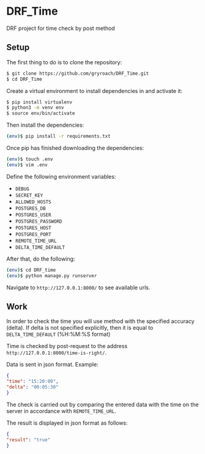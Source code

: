 # DRF_Time
DRF project for time check by post method
## Setup
The first thing to do is to clone the repository:
```sh
$ git clone https://github.com/gryroach/DRF_Time.git
$ cd DRF_Time
```
Create a virtual environment to install dependencies in and activate it:
```sh
$ pip install virtualenv
$ python3 -m venv env
$ source env/bin/activate
```
Then install the dependencies:
```sh
(env)$ pip install -r requirements.txt
```
Once pip has finished downloading the dependencies:
```sh
(env)$ touch .env
(env)$ vim .env
```
Define the following environment variables:
- ```DEBUG```
- ```SECRET_KEY```
- ```ALLOWED_HOSTS```
- ```POSTGRES_DB```
- ```POSTGRES_USER```
- ```POSTGRES_PASSWORD```
- ```POSTGRES_HOST```
- ```POSTGRES_PORT```
- ```REMOTE_TIME_URL```
- ```DELTA_TIME_DEFAULT```

After that, do the following:

```sh
(env)$ cd DRF_time
(env)$ python manage.py runserver
```
Navigate to `http://127.0.0.1:8000/` to see available urls.
## Work
In order to check the time you will use method with the specified accuracy (delta). If delta is not specified explicitly, then it is equal to `DELTA_TIME_DEFAULT` (%H:%M:%S format)

Time is checked by post-request to the address `http://127.0.0.1:8000/time-is-right/`. 

Data is sent in json format. Example:
```json
{ 
"time": "15:20:00",
"delta": "00:05:30"
}
```

The check is carried out by comparing the entered data with the time on the server in accordance with `REMOTE_TIME_URL`. 

The result is displayed in json format as follows:
```json
{ 
"result": "true" 
}
```

